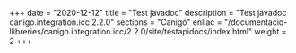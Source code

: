+++
date        = "2020-12-12"
title       = "Test javadoc"
description = "Test javadoc canigo.integration.icc 2.2.0"
sections    = "Canigó"
enllac		= "/documentacio-llibreries/canigo.integration.icc/2.2.0/site/testapidocs/index.html"
weight		= 2
+++
